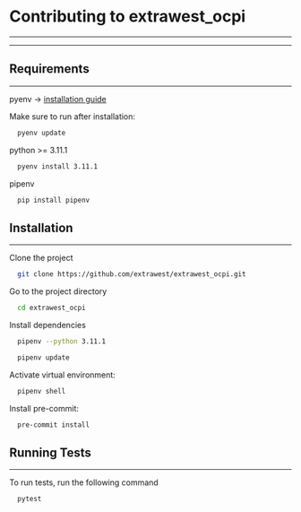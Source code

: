 
# Contributing to extrawest_ocpi

---

---

## Requirements

---

pyenv -> [installation guide](https://brain2life.hashnode.dev/how-to-install-pyenv-python-version-manager-on-ubuntu-2004)

Make sure to run after installation:
```bash
  pyenv update
```

python >= 3.11.1
```bash
  pyenv install 3.11.1
```

pipenv
```bash
  pip install pipenv
```


## Installation

---

Clone the project

```bash
  git clone https://github.com/extrawest/extrawest_ocpi.git
```

Go to the project directory

```bash
  cd extrawest_ocpi
```

Install dependencies

```bash
  pipenv --python 3.11.1
```

```bash
  pipenv update
```

Activate virtual environment:
```bash
  pipenv shell
```

Install pre-commit:
```bash
  pre-commit install
```


## Running Tests

---

To run tests, run the following command

```bash
  pytest
```
